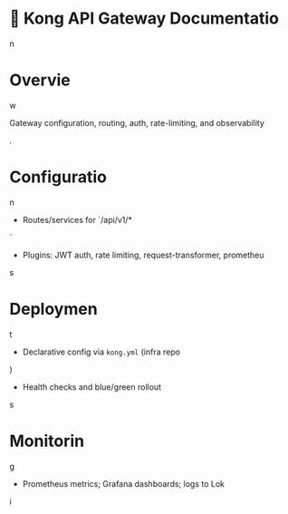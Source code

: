 

# 🚪 Kong API Gateway Documentatio

n

#

# Overvie

w

Gateway configuration, routing, auth, rate-limiting, and observability

.

#

# Configuratio

n

- Routes/services for `/api/v1/*

`

- Plugins: JWT auth, rate limiting, request-transformer, prometheu

s

#

# Deploymen

t

- Declarative config via `kong.yml` (infra repo

)

- Health checks and blue/green rollout

s

#

# Monitorin

g

- Prometheus metrics; Grafana dashboards; logs to Lok

i

